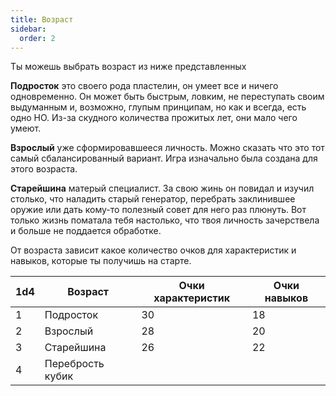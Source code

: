 ```yaml
---
title: Возраст
sidebar:
  order: 2
---
```


Ты можешь выбрать возраст из ниже представленных

**Подросток** это своего рода пластелин, он умеет все и ничего одновременно. Он может
быть быстрым, ловким, не переступать своим выдуманным и, возможно, глупым принципам,
но как и всегда, есть одно НО. Из-за скудного количества прожитых лет, они
мало чего умеют.

**Взрослый** уже сформировавшееся личность. Можно сказать что это тот самый
сбалансированный вариант. Игра изначально была создана для этого возраста.

**Старейшина** матерый специалист. За свою жинь он повидал и изучил столько, что
наладить старый генератор, перебрать заклинившее оружие или дать кому-то полезный
совет для него раз плюнуть. Вот только жизнь поматала тебя настолько, что твоя
личность зачерствела и больше не поддается обработке.

От возраста зависит какое количество очков для характеристик и навыков, которые
ты получишь на старте.

| 1d4 | Возраст          | Очки характеристик | Очки навыков |
| --- | ---------------- | ------------------ | ------------ |
| 1   | Подросток        | 30                 | 18           |
| 2   | Взрослый         | 28                 | 20           |
| 3   | Старейшина       | 26                 | 22           |
| 4   | Перебрость кубик |                    |              |
